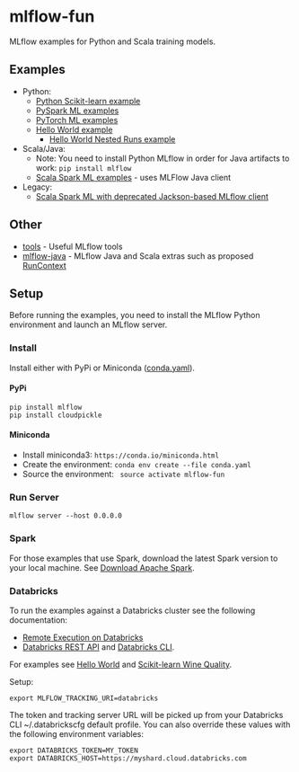 # mlflow-fun

MLflow examples for Python and Scala training models.

## Examples
* Python:
  * [Python Scikit-learn example](examples/scikit-learn/wine-quality/README.md)
  * [PySpark ML examples](examples/pyspark/README.md)
  * [PyTorch ML examples](examples/pytorch/README.md)
  * [Hello World example](examples/hello_world)
    * [Hello World Nested Runs example](examples/hello_world_nested_runs)
* Scala/Java:
  * Note: You need to install Python MLflow in order for Java artifacts to work: `pip install mlflow`
  * [Scala Spark ML examples](examples/spark-scala/README.md) - uses MLFlow Java client
* Legacy:
  * [Scala Spark ML with deprecated Jackson-based MLflow client](examples/spark-scala-jackson/README.md)

## Other
  * [tools](tools) - Useful MLflow tools
  * [mlflow-java](mlflow-java/README.md) - MLflow Java and Scala extras such as proposed [RunContext](mlflow-java/src/main/java/org/mlflow/tracking/RunContext.java)

## Setup

Before running the examples, you need to install the MLflow Python environment and launch an MLflow server.

### Install 

Install either with PyPi or Miniconda ([conda.yaml](conda.yaml)).

#### PyPi

```
pip install mlflow
pip install cloudpickle
```

#### Miniconda


* Install miniconda3: ``https://conda.io/miniconda.html``
* Create the environment: ``conda env create --file conda.yaml``
* Source the environment: `` source activate mlflow-fun``

### Run Server

```
mlflow server --host 0.0.0.0 
```

### Spark

For those examples that use Spark, download the latest Spark version to your local machine. See [Download Apache Spark](https://spark.apache.org/downloads.html).

### Databricks

To run the examples against a Databricks cluster see the following documentation:
* [Remote Execution on Databricks](https://mlflow.org/docs/latest/projects.html#remote-execution-on-databricks)
* [Databricks REST API](https://docs.databricks.com/api/latest/index.html) and 
[Databricks CLI](https://docs.databricks.com/user-guide/dev-tools/databricks-cli.html).

For examples see [Hello World](examples/hello_world) and [Scikit-learn Wine Quality](examples/scikit-learn/wine-quality).

Setup:
```
export MLFLOW_TRACKING_URI=databricks
```
The token and tracking server URL will be picked up from your Databricks CLI ~/.databrickscfg default profile.
You can also override these values with the following environment variables:
```
export DATABRICKS_TOKEN=MY_TOKEN
export DATABRICKS_HOST=https://myshard.cloud.databricks.com
```

